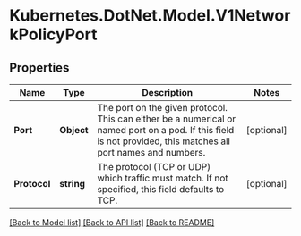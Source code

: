 # Kubernetes.DotNet.Model.V1NetworkPolicyPort
## Properties

Name | Type | Description | Notes
------------ | ------------- | ------------- | -------------
**Port** | **Object** | The port on the given protocol. This can either be a numerical or named port on a pod. If this field is not provided, this matches all port names and numbers. | [optional] 
**Protocol** | **string** | The protocol (TCP or UDP) which traffic must match. If not specified, this field defaults to TCP. | [optional] 

[[Back to Model list]](../README.md#documentation-for-models) [[Back to API list]](../README.md#documentation-for-api-endpoints) [[Back to README]](../README.md)

